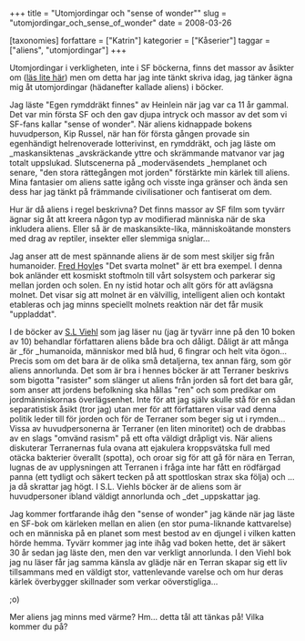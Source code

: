 +++
title = "Utomjordingar och \"sense of wonder\""
slug = "utomjordingar_och_sense_of_wonder"
date = 2008-03-26

[taxonomies]
forfattare = ["Katrin"]
kategorier = ["Kåserier"]
taggar = ["aliens", "utomjordingar"]
+++

Utomjordingar i verkligheten, inte i SF böckerna, finns det massor av åsikter om ([läs lite här](http://aliens.monstrous.com/index.htm)) men om detta har jag inte tänkt skriva idag, jag tänker ägna mig åt utomjordingar (hädanefter kallade aliens) i böcker.

Jag läste "Egen rymddräkt finnes" av Heinlein när jag var ca 11 år gammal. Det var min första SF och den gav djupa intryck och massor av det som vi SF-fans kallar "sense of wonder". När aliens kidnappade bokens huvudperson, Kip Russel, när han för första gången provade sin egenhändigt helrenoverade lotterivinst, en rymddräkt, och jag läste om _maskansiktenas _avskräckande yttre och skrämmande matvanor var jag totalt uppslukad. Slutscenerna på _moderväsendets _hemplanet och senare, "den stora rättegången mot jorden" förstärkte min kärlek till aliens. Mina fantasier om aliens satte igång och visste inga gränser och ända sen dess har jag tänkt på främmande civilisationer och fantiserat om dem.

Hur är då aliens i regel beskrivna? Det finns massor av SF film som tyvärr ägnar sig åt att kreera någon typ av modifierad människa när de ska inkludera aliens. Eller så är de maskansikte-lika, människoätande monsters med drag av reptiler, insekter eller slemmiga sniglar...

Jag anser att de mest spännande aliens är de som mest skiljer sig från humanoider. [Fred Hoyle](http://www.nyteknik.se/efter_jobbet/kaianders/article15702.ece?service=print)s "Det svarta molnet" är ett bra exempel. I denna bok anländer ett kosmiskt stoftmoln till vårt solsystem och parkerar sig mellan jorden och solen. En ny istid hotar och allt görs för att avlägsna molnet. Det visar sig att molnet är en välvillig, intelligent alien och kontakt etableras och jag minns speciellt molnets reaktion när det får musik "uppladdat".

I de böcker av [S.L Viehl](http://en.wikipedia.org/wiki/S._L._Viehl) som jag läser nu (jag är tyvärr inne på den 10 boken av 10) behandlar författaren aliens både bra och dåligt. Dåligt är att många är _för _humanoida, människor med blå hud, 6 fingrar och helt vita ögon... Precis som om det bara är de olika små detaljerna, tex annan färg, som gör aliens annorlunda.  Det som är bra i hennes böcker är att Terraner beskrivs som bigotta "rasister" som slänger ut aliens från jorden så fort det bara går, som anser att jordens befolkning ska hållas "ren" och som predikar om jordmänniskornas överlägsenhet.  Inte för att jag själv skulle stå för en sådan separatistisk åsikt (tror jag) utan mer för att författaren visar vad denna politik leder till för jorden och för de Terraner som beger sig ut i rymden...  Vissa av huvudpersonerna är Terraner (en liten minoritet) och de drabbas av en slags "omvänd rasism" på ett ofta väldigt dråpligt vis. När aliens diskuterar Terranernas fula ovana att ejakulera kroppsvätska full med otäcka bakterier överallt (spotta), och oroar sig för att gå för nära en Terran, lugnas de av upplysningen att Terranen i fråga inte har fått en rödfärgad panna (ett tydligt och säkert tecken på att spottloskan strax ska följa) och ... ja då skrattar jag högt. I S.L. Viehls böcker är de aliens som är huvudpersoner ibland väldigt annorlunda och _det _uppskattar jag.

Jag kommer fortfarande ihåg den "sense of wonder" jag kände när jag läste en SF-bok om kärleken mellan en alien (en stor puma-liknande kattvarelse) och en människa på en planet som mest bestod av en djungel i vilken katten hörde hemma. Tyvärr kommer jag inte ihåg vad boken hette, det är säkert 30 år sedan jag läste den, men den var verkligt annorlunda. I den Viehl bok jag nu läser får jag samma känsla av glädje när en Terran skapar sig ett liv tillsammans med en väldigt stor, vattenlevande varelse och om hur deras kärlek överbygger skillnader som verkar oöverstigliga...

;o)

Mer aliens jag minns med värme? Hm... detta tål att tänkas på! Vilka kommer du på?
